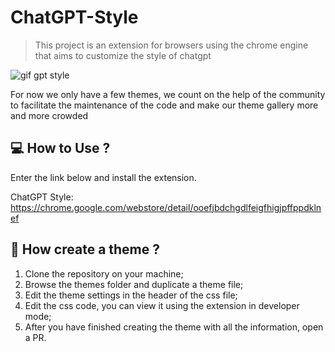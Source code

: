 # ChatGPT-Style

> This project is an extension for browsers using the chrome engine that aims to customize the style of chatgpt

<img src="https://i.imgur.com/M2ve19T.gif" style="max-width=300px" alt="gif gpt style">

For now we only have a few themes, we count on the help of the community to facilitate the maintenance of the code and make our theme gallery more and more crowded

## 💻 How to Use ?

Enter the link below and install the extension.

ChatGPT Style: https://chrome.google.com/webstore/detail/ooefjbdchgdlfeigfhigjpffppdklnef

## 🚀 How create a theme ?

1. Clone the repository on your machine;
2. Browse the themes folder and duplicate a theme file;
3. Edit the theme settings in the header of the css file;
4. Edit the css code, you can view it using the extension in developer mode;
5. After you have finished creating the theme with all the information, open a PR.
